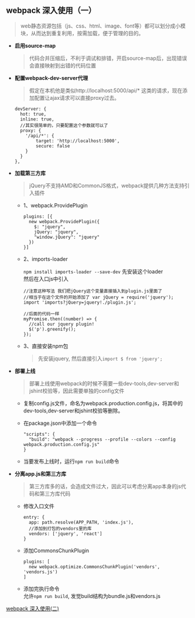 ## webpack 深入使用（一）

> web静态资源包括（js、css、html、image、font等）都可以划分成小模块，从而达到重复利用，按需加载，便于管理的目的。

* **启用source-map**  

  > 代码合并压缩后，不利于调试和排错，开启source-map后，出现错误会直接映射到出错的代码位置

* **配置webpack-dev-server代理**

  > 假定在本机他是类似http://localhost:5000/api/* 这类的请求，现在添加配置让ajax请求可以直接proxy过去。

  ```
  devServer: {
    hot: true,
    inline: true,
    //其实很简单的，只要配置这个参数就可以了
    proxy: {
      '/api/*': {
          target: 'http://localhost:5000',
          secure: false
      }
    }
  },
  ```

* **加载第三方库**

  > jQuery不支持AMD和CommonJS格式，webpack提供几种方法支持引入插件

  - 1、webpack.ProvidePlugin  

    ```
    plugins: [{
      new webpack.ProvidePlugin({
        $: "jquery",
        jQuery: "jquery",
        "window.jQuery": "jquery"
      })
    }]
    ```

  - 2、imports-loader  

    `npm install imports-loader --save-dev` 先安装这个loader  
    然后在入口js中引入  
    ```
    //注意这种写法 我们把jQuery这个变量直接插入到plugin.js里面了
    //相当于在这个文件的开始添加了 var jQuery = require('jquery');
    import 'imports?jQuery=jquery!./plugin.js';

    //后面的代码一样
    myPromise.then((number) => {
      //call our jquery plugin!
      $('p').greenify();
    });

    ```

  - 3、直接安装npm包  

    > 先安装jquery, 然后直接引入`import $ from 'jquery';`

* **部署上线**

  > 部署上线使用webpack的时候不需要一些dev-tools,dev-server和jshint校验等，因此需要单独的config文件  

  - 复制config.js文件，命名为webpack.production.config.js，将其中的dev-tools,dev-server和jshint校验等删除。  

  - 在package.json中添加一个命令  
    ```
    "scripts": {
      "build": "webpack --progress --profile --colors --config webpack.production.config.js"
    }
    ```

  - 当要发布上线时，运行`npm run build`命令

* **分离app.js和第三方库**  

  > 第三方库多的话，会造成文件过大，因此可以考虑分离app本身的js代码和第三方库代码

  - 修改入口文件
    ```
    entry: {
      app: path.resolve(APP_PATH, 'index.js'),
      //添加到打包的vendors里的库
      vendors: ['jquery', 'react']
    }
    ```

  - 添加CommonsChunkPlugin
    ```
    plugins: [
      new webpack.optimize.CommonsChunkPlugin('vendors', 'vendors.js')
    ]
    ```

  - 添加完执行命令  
    允许`npm run build`, 发觉build结构为bundle.js和vendors.js


[webpack 深入使用(二)](./advenced1)